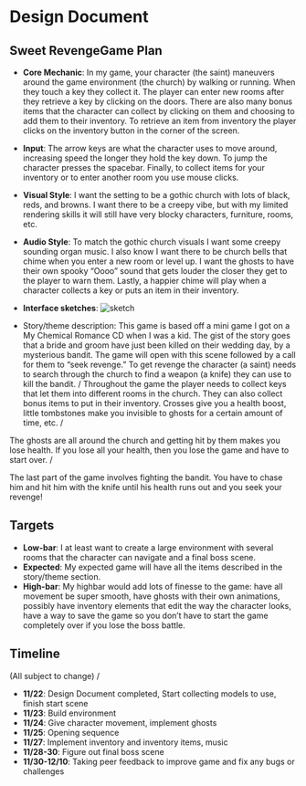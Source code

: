 # Design Document

## Sweet RevengeGame Plan 
* **Core Mechanic**: In my game, your character (the saint) maneuvers around the game environment (the church) by walking or running. When they touch a key they collect it. The player can enter new rooms after they retrieve a key by clicking on the doors. There are also many bonus items that the character can collect by clicking on them and choosing to add them to their inventory. To retrieve an item from inventory the player clicks on the inventory button in the corner of the screen.  
* **Input**: The arrow keys are what the character uses to move around, increasing speed the longer they hold the key down. To jump the character presses the spacebar. Finally, to collect items for your inventory or to enter another room you use mouse clicks.  
* **Visual Style**: I want the setting to be a gothic church with lots of black, reds, and browns. I want there to be a creepy vibe, but with my limited rendering skills it will still have very blocky characters, furniture, rooms, etc.  
* **Audio Style**: To match the gothic church visuals I want some creepy sounding organ music. I also know I want there to be church bells that chime when you enter a new room or level up. I want the ghosts to have their own spooky “Oooo” sound that gets louder the closer they get to the player to warn them. Lastly, a happier chime will play when a character collects a key or puts an item in their inventory. 
* **Interface sketches**:
![sketch](Image/sketch.jpeg)

* Story/theme description: This game is based off a mini game I got on a My Chemical Romance CD when I was a kid. The gist of the story goes that a bride and groom have just been killed on their wedding day, by a mysterious bandit. The game will open with this scene followed by a call for them to “seek revenge.” To get revenge the character (a saint) needs to search through the church to find a weapon (a knife) they can use to kill the bandit. /
Throughout the game the player needs to collect keys that let them into different rooms in the church. They can also collect bonus items to put in their inventory. Crosses give you a health boost, little tombstones make you invisible to ghosts for a certain amount of time, etc. /

The ghosts are all around the church and getting hit by them makes you lose health. If you lose all your health, then you lose the game and have to start over. /

The last part of the game involves fighting the bandit. You have to chase him and hit him with the knife until his health runs out and you seek your revenge!  
## Targets
* **Low-bar**: I at least want to create a large environment with several rooms that the character can navigate and a final boss scene.
* **Expected**: My expected game will have all the items described in the story/theme section. 
* **High-bar**: My highbar would add lots of finesse to the game: have all movement be super smooth, have ghosts with their own animations, possibly have inventory elements that edit the way the character looks, have a way to save the game so you don’t have to start the game completely over if you lose the boss battle.  

## Timeline 
(All subject to change) /
* **11/22**: Design Document completed, Start collecting models to use, finish start scene 
* **11/23**: Build environment 
* **11/24**: Give character movement, implement ghosts
* **11/25**: Opening sequence
* **11/27**: Implement inventory and inventory items, music  
* **11/28-30**: Figure out final boss scene
* **11/30-12/10**: Taking peer feedback to improve game and fix any bugs or challenges 


